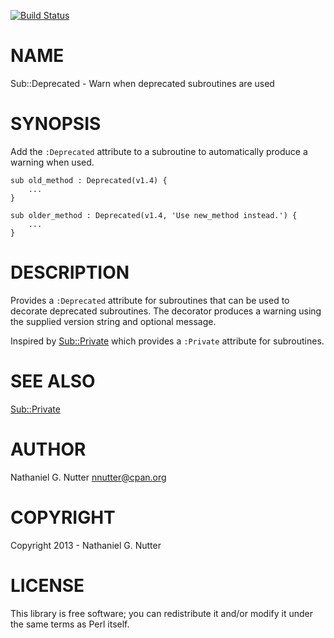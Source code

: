 [![Build Status](https://travis-ci.org/nnutter/Sub-Deprecated.png?branch=master)](https://travis-ci.org/nnutter/Sub-Deprecated)
# NAME

Sub::Deprecated - Warn when deprecated subroutines are used

# SYNOPSIS

Add the `:Deprecated` attribute to a subroutine to automatically produce a warning
when used.

    sub old_method : Deprecated(v1.4) {
        ...
    }

    sub older_method : Deprecated(v1.4, 'Use new_method instead.') {
        ...
    }

# DESCRIPTION

Provides a `:Deprecated` attribute for subroutines that can be used to
decorate deprecated subroutines.  The decorator produces a warning using the
supplied version string and optional message.

Inspired by [Sub::Private](https://metacpan.org/pod/Sub::Private) which provides a `:Private` attribute
for subroutines.

# SEE ALSO

[Sub::Private](https://metacpan.org/pod/Sub::Private)

# AUTHOR

Nathaniel G. Nutter <nnutter@cpan.org>

# COPYRIGHT

Copyright 2013 - Nathaniel G. Nutter

# LICENSE

This library is free software; you can redistribute it and/or modify
it under the same terms as Perl itself.
